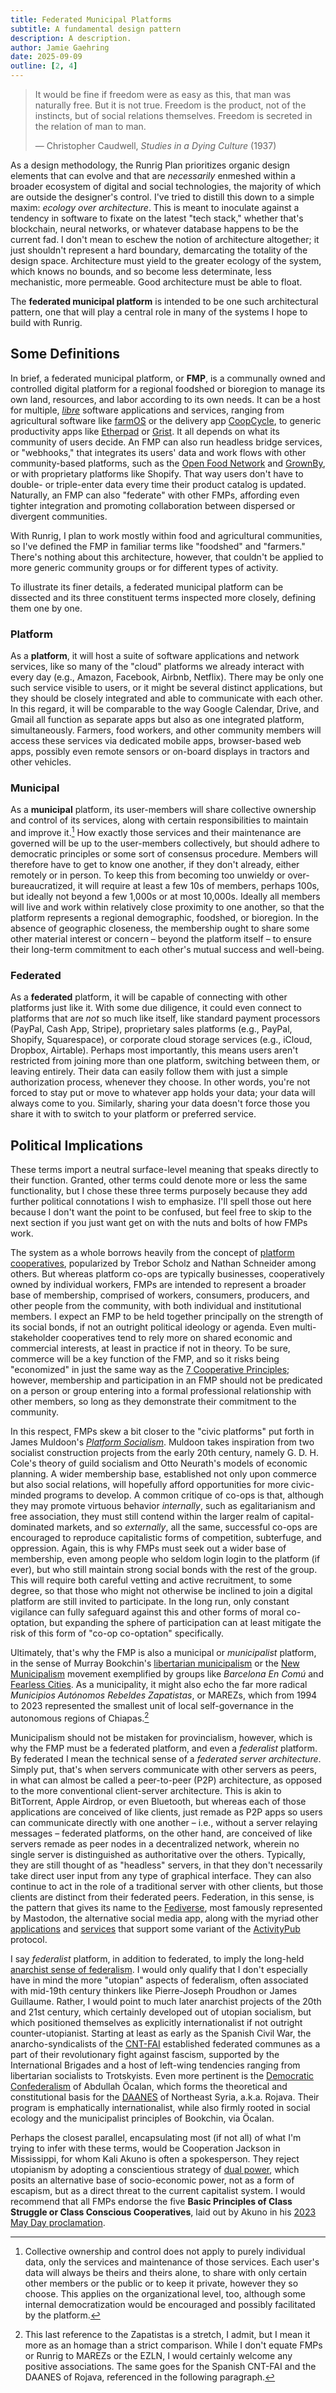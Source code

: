 ```yaml
---
title: Federated Municipal Platforms
subtitle: A fundamental design pattern
description: A description.
author: Jamie Gaehring
date: 2025-09-09
outline: [2, 4]
---
```


> It would be fine if freedom were as easy as this, that man was naturally free.
> But it is not true. Freedom is the product, not of the instincts, but of
> social relations themselves. Freedom is secreted in the relation of man to
> man.
> 
> — Christopher Caudwell, _Studies in a Dying Culture_ (1937)

As a design methodology, the Runrig Plan prioritizes organic design elements
that can evolve and that are _necessarily_ enmeshed within a broader ecosystem
of digital and social technologies, the majority of which are outside the
designer's control. I've tried to distill this down to a simple maxim: _ecology
over architecture_. This is meant to inoculate against a tendency in software to
fixate on the latest "tech stack," whether that's blockchain, neural networks,
or whatever database happens to be the current fad. I don't mean to eschew the
notion of architecture altogether; it just shouldn't represent a hard boundary,
demarcating the totality of the design space. Architecture must yield to the
greater ecology of the system, which knows no bounds, and so become less
determinate, less mechanistic, more permeable. Good architecture must be able to
float.

The __federated municipal platform__ is intended to be one such architectural
pattern, one that will play a central role in many of the systems I hope to
build with Runrig.

## Some Definitions
In brief, a federated municipal platform, or __FMP__, is a communally owned and
controlled digital platform for a regional foodshed or bioregion to manage its
own land, resources, and labor according to its own needs. It can be a host for
multiple, [_libre_] software applications and services, ranging from
agricultural software like [farmOS] or the delivery app [CoopCycle], to generic
productivity apps like [Etherpad] or [Grist]. It all depends on what its
community of users decide. An FMP can also run headless bridge services, or
"webhooks," that integrates its users' data and work flows with other
community-based platforms, such as the [Open Food Network] and [GrownBy], or
with proprietary platforms like Shopify. That way users don't have to double- or
triple-enter data every time their product catalog is updated. Naturally, an FMP
can also "federate" with other FMPs, affording even tighter integration and
promoting collaboration between dispersed or divergent communities.

With Runrig, I plan to work mostly within food and agricultural communities, so
I've defined the FMP in familiar terms like "foodshed" and "farmers." There's
nothing about this architecture, however, that couldn't be applied to more
generic community groups or for different types of activity.

To illustrate its finer details, a federated municipal platform can be dissected
and its three constituent terms inspected more closely, defining them one by
one.

### Platform
As a __platform__, it will host a suite of software applications and network
services, like so many of the "cloud" platforms we already interact with every
day (e.g., Amazon, Facebook, Airbnb, Netflix). There may be only one such
service visible to users, or it might be several distinct applications, but they
should be closely integrated and able to communicate with each other. In this
regard, it will be comparable to the way Google Calendar, Drive, and Gmail all
function as separate apps but also as one integrated platform, simultaneously.
Farmers, food workers, and other community members will access these services
via dedicated mobile apps, browser-based web apps, possibly even remote sensors
or on-board displays in tractors and other vehicles.

### Municipal
As a __municipal__ platform, its user-members will share collective ownership
and control of its services, along with certain responsibilities to maintain and
improve it.[^userdata] How exactly those services and their maintenance are
governed will be up to the user-members collectively, but should adhere to
democratic principles or some sort of consensus procedure. Members will
therefore have to get to know one another, if they don't already, either
remotely or in person. To keep this from becoming too unwieldy or
over-bureaucratized, it will require at least a few 10s of members, perhaps
100s, but ideally not beyond a few 1,000s or at most 10,000s. Ideally all
members will live and work within relatively close proximity to one another, so
that the platform represents a regional demographic, foodshed, or bioregion. In
the absence of geographic closeness, the membership ought to share some other
material interest or concern – beyond the platform itself – to ensure their
long-term commitment to each other's mutual success and well-being.

### Federated
As a __federated__ platform, it will be capable of connecting with other
platforms just like it. With some due diligence, it could even connect to
platforms that are _not_ so much like itself, like standard payment processors
(PayPal, Cash App, Stripe), proprietary sales platforms (e.g., PayPal, Shopify,
Squarespace), or corporate cloud storage services (e.g., iCloud, Dropbox,
Airtable). Perhaps most importantly, this means users aren't restricted from
joining more than one platform, switching between them, or leaving entirely.
Their data can easily follow them with just a simple authorization process,
whenever they choose. In other words, you're not forced to stay put or move to
whatever app holds your data; your data will always come to you. Similarly,
sharing your data doesn't force those you share it with to switch to your
platform or preferred service.

[^userdata]: Collective ownership and control does not apply to purely
  individual data, only the services and maintenance of those services. Each
  user's data will always be theirs and theirs alone, to share with only certain
  other members or the public or to keep it private, however they so choose.
  This applies on the organizational level, too, although some internal
  democratization would be encouraged and possibly facilitated by the platform.

[_libre_]: https://www.gnu.org/philosophy/free-sw.html
[farmOS]: https://farmos.org/
[CoopCycle]: https://coopcycle.org/
[Etherpad]: https://etherpad.org/
[Grist]: https://www.getgrist.com/
[Open Food Network]: https://openfoodnetwork.org/
[GrownBy]: https://grownby.com/

## Political Implications
These terms import a neutral surface-level meaning that speaks directly to their
function. Granted, other terms could denote more or less the same functionality,
but I chose these three terms purposely because they add further political
connotations I wish to emphasize. I'll spell those out here because I don't want
the point to be confused, but feel free to skip to the next section if you just
want get on with the nuts and bolts of how FMPs work.

The system as a whole borrows heavily from the concept of [platform
cooperatives], popularized by Trebor Scholz and Nathan Schneider among others.
But whereas platform co-ops are typically businesses, cooperatively owned by
individual workers, FMPs are intended to represent a broader base of membership,
comprised of workers, consumers, producers, and other people from the community,
with both individual and institutional members. I expect an FMP to be held
together principally on the strength of its social bonds, if not an outright
political ideology or agenda. Even multi-stakeholder cooperatives tend to rely
more on shared economic and commercial interests, at least in practice if not in
theory. To be sure, commerce will be a key function of the FMP, and so it risks
being "economized" in just the same way as the [7 Cooperative Principles];
however, membership and participation in an FMP should not be predicated on a
person or group entering into a formal professional relationship with other
members, so long as they demonstrate their commitment to the community.

In this respect, FMPs skew a bit closer to the "civic platforms" put forth in
James Muldoon's [_Platform Socialism_]. Muldoon takes inspiration from two
socialist construction projects from the early 20th century, namely G. D. H.
Cole's theory of guild socialism and Otto Neurath's models of economic planning.
A wider membership base, established not only upon commerce but also social
relations, will hopefully afford opportunities for more civic-minded programs to
develop. A common critique of co-ops is that, although they may promote virtuous
behavior _internally_, such as egalitarianism and free association, they must
still contend within the larger realm of capital-dominated markets, and so
_externally_, all the same, successful co-ops are encouraged to reproduce
capitalistic forms of competition, subterfuge, and oppression. Again, this is
why FMPs must seek out a wider base of membership, even among people who seldom
login login to the platform (if ever), but who still maintain strong social
bonds with the rest of the group. This will require both careful vetting and
active recruitment, to some degree, so that those who might not otherwise be
inclined to join a digital platform are still invited to participate. In the
long run, only constant vigilance can fully safeguard against this and other
forms of moral co-optation, but expanding the sphere of participation can at
least mitigate the risk of this form of "co-op co-optation" specifically.

Ultimately, that's why the FMP is also a municipal or _municipalist_ platform,
in the sense of Murray Bookchin's [libertarian municipalism] or the [New
Municipalism] movement exemplified by groups like _Barcelona En Comú_ and
[Fearless Cities]. As a municipality, it might also echo the far more radical
_Municipios Autónomos Rebeldes Zapatistas_, or MAREZs, which from 1994 to 2023
represented the smallest unit of local self-governance in the autonomous regions
of Chiapas.[^marez]

[^marez]: This last reference to the Zapatistas is a stretch, I admit, but I
    mean it more as an homage than a strict comparison. While I don't equate
    FMPs or Runrig to MAREZs or the EZLN, I would certainly welcome any positive
    associations. The same goes for the Spanish CNT-FAI and the DAANES of
    Rojava, referenced in the following paragraph.

Municipalism should not be mistaken for provincialism, however, which is why the
FMP must be a federated platform, and even a _federalist_ platform. By federated
I mean the technical sense of a _federated server architecture_. Simply put,
that's when servers communicate with other servers as peers, in what can almost
be called a peer-to-peer (P2P) architecture, as opposed to the more conventional
client-server architecture. This is akin to BitTorrent, Apple Airdrop, or even
Bluetooth, but whereas each of those applications are conceived of like clients,
just remade as P2P apps so users can communicate directly with one another –
i.e., without a server relaying messages – federated platforms, on the other
hand, are conceived of like servers remade as peer nodes in a decentralized
network, wherein no single server is distinguished as authoritative over the
others. Typically, they are still thought of as "headless" servers, in that they
don't necessarily take direct user input from any type of graphical interface.
They can also continue to act in the role of a traditional server with other
clients, but those clients are distinct from their federated peers. Federation,
in this sense, is the pattern that gives its name to the [Fediverse], most
famously represented by Mastodon, the alternative social media app, along with
the myriad other [applications] and [services] that support some variant of the
[ActivityPub] protocol.

I say _federalist_ platform, in addition to federated, to imply the long-held
[anarchist sense of federalism]. I would only qualify that I don't especially
have in mind the more "utopian" aspects of federalism, often associated with
mid-19th century thinkers like Pierre-Joseph Proudhon or James Guillaume.
Rather, I would point to much later anarchist projects of the 20th and 21st
century, which certainly developed out of utopian socialism, but which
positioned themselves as explicitly internationalist if not outright
counter-utopianist. Starting at least as early as the Spanish Civil War, the
anarcho-syndicalists of the [CNT-FAI] established federated communes as a part
of their revolutionary fight against fascism, supported by the International
Brigades and a host of left-wing tendencies ranging from libertarian socialists
to Trotskyists. Even more pertinent is the [Democratic Confederalism] of
Abdullah Öcalan, which forms the theoretical and constitutional basis for the
[DAANES] of Northeast Syria, a.k.a. Rojava. Their program is emphatically
internationalist, while also firmly rooted in social ecology and the
municipalist principles of Bookchin, via Öcalan.

Perhaps the closest parallel, encapsulating most (if not all) of what I'm trying
to infer with these terms, would be Cooperation Jackson in Mississippi, for whom
Kali Akuno is often a spokesperson. They reject utopianism by adopting a
conscientious strategy of [dual power], which posits an alternative base of
socio-economic power, not as a form of escapism, but as a direct threat to the
current capitalist system. I would recommend that all FMPs endorse the five
__Basic Principles of Class Struggle or Class Conscious Cooperatives__, laid out
by Akuno in his [2023 May Day proclamation].

[platform cooperatives]: https://platform.coop
[7 Cooperative Principles]:
    https://ica.coop/en/whats-co-op/co-operative-identity-values-principles
[_Platform Socialism_]:
    https://www.techwontsave.us/episode/97_envisioning_platform_socialism_w_james_muldoon
[libertarian municipalism]:
    https://social-ecology.org/wp/1999/08/thoughts-on-libertarian-municipalism/
[New Municipalism]:
    https://www.opendemocracy.net/en/can-europe-make-it/which-municipalism-lets-be-choosy/
[Fearless Cities]: https://www.fearlesscities.com/
[anarchist sense of federalism]:
    https://theanarchistlibrary.org/library/what-do-anarchists-mean-by-federalism
[CNT-FAI]: https://libcom.org/tags/federacion-anarquista-iberica-fai
[DAANES]:
    https://rojavainformationcenter.org/2023/12/aanes-social-contract-2023-edition/
[Democratic Confederalism]:
    https://ocalanbooks.com/#/book/democratic-confederalism
[Fediverse]: https://fediverse.info/
[applications]: https://delightful.coding.social/delightful-fediverse-clients/
[services]: https://delightful.coding.social/delightful-fediverse-experience/
[ActivityPub]: https://activitypub.rocks/
[dual power]: https://blacksocialists.us/dual-power-map
[2023 May Day proclamation]:
    https://cooperationjackson.org/announcementsblog/buildingclassconsciouscoops
